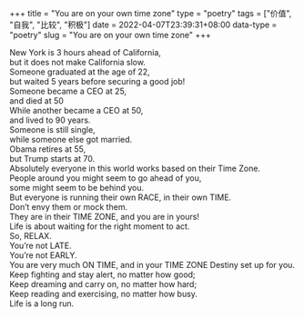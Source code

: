 +++
title = "You are on your own time zone"
type = "poetry"
tags = ["价值", "自我", "比较", "积极"]
date = 2022-04-07T23:39:31+08:00
data-type = "poetry"
slug = "You are on your own time zone"
+++

New York is 3 hours ahead of California,  
but it does not make California slow.  
Someone graduated at the age of 22,  
but waited 5 years before securing a good job!  
Someone became a CEO at 25,  
and died at 50  
While another became a CEO at 50,  
and lived to 90 years.  
Someone is still single,  
while someone else got married.  
Obama retires at 55,  
but Trump starts at 70.  
Absolutely everyone in this world works based on their Time Zone.  
People around you might seem to go ahead of you,  
some might seem to be behind you.  
But everyone is running their own RACE, in their own TIME.  
Don’t envy them or mock them.  
They are in their TIME ZONE, and you are in yours!  
Life is about waiting for the right moment to act.  
So, RELAX.  
You’re not LATE.  
You’re not EARLY.  
You are very much ON TIME, and in your TIME ZONE Destiny set up for you.  
Keep fighting and stay alert, no matter how good;  
Keep dreaming and carry on, no matter how hard;  
Keep reading and exercising, no matter how busy.  
Life is a long run.  
